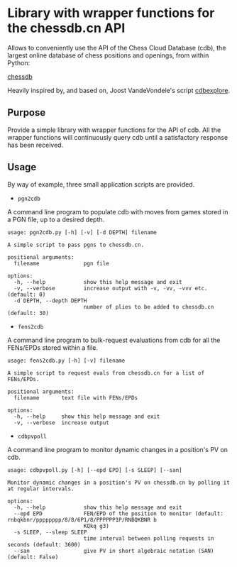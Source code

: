 # Library with wrapper functions for the chessdb.cn API

Allows to conveniently use the API of the Chess Cloud Database (cdb), the largest online database of chess positions and openings, from within Python:

[chessdb](https://chessdb.cn/queryc_en/)

Heavily inspired by, and based on, Joost VandeVondele's script
[cdbexplore](https://github.com/vondele/cdbexplore).

## Purpose

Provide a simple library with wrapper functions for the API of cdb. All the wrapper functions will continuously query cdb until a satisfactory response has been received.

## Usage

By way of example, three small application scripts are provided.

* `pgn2cdb`

A command line program to populate cdb with moves from games stored in a PGN
file, up to a desired depth.

```
usage: pgn2cdb.py [-h] [-v] [-d DEPTH] filename

A simple script to pass pgns to chessdb.cn.

positional arguments:
  filename              pgn file

options:
  -h, --help            show this help message and exit
  -v, --verbose         increase output with -v, -vv, -vvv etc. (default: 0)
  -d DEPTH, --depth DEPTH
                        number of plies to be added to chessdb.cn (default: 30)
``` 

* `fens2cdb`

A command line program to bulk-request evaluations from cdb for all the FENs/EPDs stored within a file.

```
usage: fens2cdb.py [-h] [-v] filename

A simple script to request evals from chessdb.cn for a list of FENs/EPDs.

positional arguments:
  filename       text file with FENs/EPDs

options:
  -h, --help     show this help message and exit
  -v, --verbose  increase output
``` 

* `cdbpvpoll`

A command line program to monitor dynamic changes in a position's PV on cdb.

```
usage: cdbpvpoll.py [-h] [--epd EPD] [-s SLEEP] [--san]

Monitor dynamic changes in a position's PV on chessdb.cn by polling it at regular intervals.

options:
  -h, --help            show this help message and exit
  --epd EPD             FEN/EPD of the position to monitor (default: rnbqkbnr/pppppppp/8/8/6P1/8/PPPPPP1P/RNBQKBNR b
                        KQkq g3)
  -s SLEEP, --sleep SLEEP
                        time interval between polling requests in seconds (default: 3600)
  --san                 give PV in short algebraic notation (SAN) (default: False)
``` 

